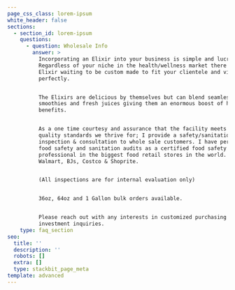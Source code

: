 ```yaml
---
page_css_class: lorem-ipsum
white_header: false
sections:
  - section_id: lorem-ipsum
    questions:
      - question: Wholesale Info
        answer: >
          Incorporating an Elixir into your business is simple and lucrative.
          Regardless of your niche in the health/wellness market there is an
          Elixir waiting to be custom made to fit your clientele and vision
          perfectly.


          The Elixirs are delicious by themselves but can blend seamlessly with
          smoothies and fresh juices giving them an enormous boost of health
          benefits.


          As a one time courtesy and assurance that the facility meets the
          quality standards we thrive for; I provide a safety/sanitation
          inspection & consultation to whole sale customers. I have performed
          food safety and sanitation audits as a certified food safety
          professional in the biggest food retail stores in the world. Including
          Walmart, BJs, Costco & Shoprite.


          (All inspections are for internal evaluation only)


          36oz, 64oz and 1 Gallon bulk orders available.


          Please reach out with any interests in customized purchasing or
          investment inquiries.
    type: faq_section
seo:
  title: ''
  description: ''
  robots: []
  extra: []
  type: stackbit_page_meta
template: advanced
---
```

